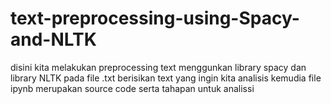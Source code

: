 # text-preprocessing-using-Spacy-and-NLTK
disini kita melakukan preprocessing text menggunkan library spacy dan library NLTK
pada file .txt berisikan text yang ingin kita analisis
kemudia file ipynb merupakan source code serta tahapan untuk analissi
